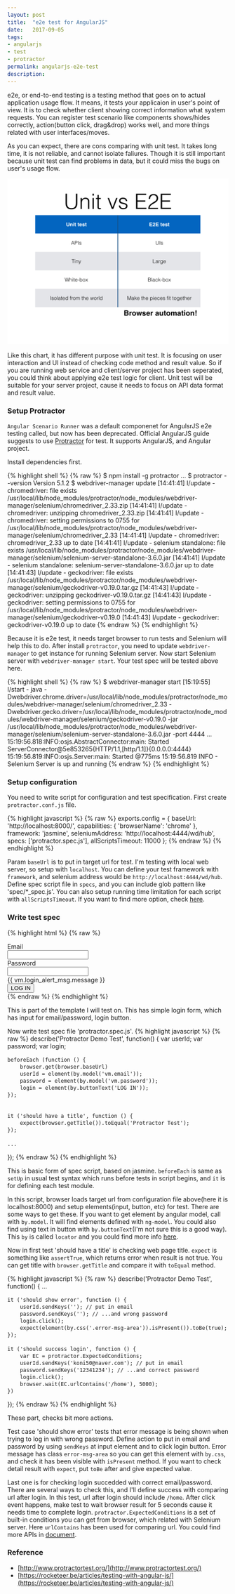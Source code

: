 ```yaml
---
layout: post
title:  "e2e test for AngularJS"
date:   2017-09-05
tags:
- angularjs
- test
- protractor
permalink: angularjs-e2e-test
description: 
---
```



e2e, or end-to-end testing is a testing method that goes on to actual application usage flow. It means, it tests your applicaion in user's point of view. It is to check whether client showing correct information what system requests. You can register test scenario like components shows/hides correctly, action(button click, drag&drop) works well, and more things related with user interfaces/moves.

As you can expect, there are cons comparing with unit test. It takes long time, it is not reliable, and cannot isolate faliures. Though it is still important because unit test can find problems in data, but it could miss the bugs on user's usage flow. 

![Screenshot](/assets/post_img/angular_e2e_test/unit-vs-e2e.jpg)

Like this chart, it has different purpose with unit test. It is focusing on user interaction and UI instead of checking code method and result value. So if you are running web service and client/server project has been seperated, you could think about applying e2e test logic for client. Unit test will be suitable for your server project, cause it needs to focus on API data format and result value.


### Setup Protractor

`Angular Scenario Runner` was a default componenet for AngulsrJS e2e testing called, but now has been deprecated. Official AngularJS guide suggests to use [Protractor](http://www.protractortest.org/) for test. It supports AngularJS, and Angular project.

Install dependencies first.

{% highlight shell %}
{% raw %}
$ npm install -g protractor
...
$ protractor --version
Version 5.1.2
$ webdriver-manager update
[14:41:41] I/update - chromedriver: file exists /usr/local/lib/node_modules/protractor/node_modules/webdriver-manager/selenium/chromedriver_2.33.zip
[14:41:41] I/update - chromedriver: unzipping chromedriver_2.33.zip
[14:41:41] I/update - chromedriver: setting permissions to 0755 for /usr/local/lib/node_modules/protractor/node_modules/webdriver-manager/selenium/chromedriver_2.33
[14:41:41] I/update - chromedriver: chromedriver_2.33 up to date
[14:41:41] I/update - selenium standalone: file exists /usr/local/lib/node_modules/protractor/node_modules/webdriver-manager/selenium/selenium-server-standalone-3.6.0.jar
[14:41:41] I/update - selenium standalone: selenium-server-standalone-3.6.0.jar up to date
[14:41:43] I/update - geckodriver: file exists /usr/local/lib/node_modules/protractor/node_modules/webdriver-manager/selenium/geckodriver-v0.19.0.tar.gz
[14:41:43] I/update - geckodriver: unzipping geckodriver-v0.19.0.tar.gz
[14:41:43] I/update - geckodriver: setting permissions to 0755 for /usr/local/lib/node_modules/protractor/node_modules/webdriver-manager/selenium/geckodriver-v0.19.0
[14:41:43] I/update - geckodriver: geckodriver-v0.19.0 up to date
{% endraw %}
{% endhighlight %}

 Because it is e2e test, it needs target browser to run tests and Selenium will help this to do. After install `protractor`, you need to update `webdriver-manager` to get instance for running Selenium server. Now start Selenium server with `webdriver-manager start`. Your test spec will be tested above here.

{% highlight shell %}
{% raw %}
$ webdriver-manager start
[15:19:55] I/start - java -Dwebdriver.chrome.driver=/usr/local/lib/node_modules/protractor/node_modules/webdriver-manager/selenium/chromedriver_2.33 -Dwebdriver.gecko.driver=/usr/local/lib/node_modules/protractor/node_modules/webdriver-manager/selenium/geckodriver-v0.19.0 -jar /usr/local/lib/node_modules/protractor/node_modules/webdriver-manager/selenium/selenium-server-standalone-3.6.0.jar -port 4444
...
15:19:56.818:INFO:osjs.AbstractConnector:main: Started ServerConnector@5e853265{HTTP/1.1,[http/1.1]}{0.0.0.0:4444}
15:19:56.819:INFO:osjs.Server:main: Started @775ms
15:19:56.819 INFO - Selenium Server is up and running
{% endraw %}
{% endhighlight %}


### Setup configuration

You need to write script for configuration and test specification. First create `protractor.conf.js` file.

{% highlight javascript %}
{% raw %}
exports.config = {
    baseUrl: 'http://localhost:8000/',
    capabilities: {
        'browserName': 'chrome'
    },
    framework: 'jasmine',
    seleniumAddress: 'http://localhost:4444/wd/hub',
    specs: ['protractor.spec.js'],
    allScriptsTimeout: 11000
};
{% endraw %}
{% endhighlight %}

Param `baseUrl` is to put in target url for test. I'm testing with local web server, so setup with `localhost`. You can define your test framework with `framework`, and selenium address would be `http://localhost:4444/wd/hub`. Define spec script file in `specs`, and you can include glob pattern like 'spec/*_spec.js'. You can also setup running time limitation for each script with `allScriptsTimeout`. If you want to find more option, check [here](https://github.com/angular/protractor/blob/5.1.2/lib/config.ts).


### Write test spec

{% highlight html %}
{% raw %}
<div class="login-container bg-white">
    <div class="p-l-50 m-l-20 p-r-50 m-r-20 p-t-50 m-t-30 sm-p-l-15 sm-p-r-15 sm-p-t-40">
        <form id="form-login" name="login" class="p-t-15" role="form" ng-submit="vm.login()" novalidate>
                <label>Email</label>
                <div class="controls">
                    <input id="email" type="email" name="email" ng-model="vm.email" class="form-control">
                </div>
            </div>
            <div class="form-group form-group-default">
                <label>Password</label>
                <div class="controls">
                    <input type="password" class="form-control" name="password" ng-model="vm.password">
                </div>
            </div>
            <div class="row">
                <div class="col-md-9">
                    <label ng-class="{'error-msg-area' : (vm.login_alert_msg.show==false)}">
                        {{ vm.login_alert_msg.message }}
                    </label>
                </div>
            </div>
            <button class="btn btn-danger btn-cons m-t-10" type="submit">LOG IN</button>
        </form>
    </div>
</div>
{% endraw %}
{% endhighlight %}

This is part of the template I will test on. This has simple login form, which has input for email/password, login button.

Now write test spec file 'protractor.spec.js'.
{% highlight javascript %}
{% raw %}
describe('Protractor Demo Test', function() {
    var userId;
    var password;
    var login;

    beforeEach (function () {
        browser.get(browser.baseUrl)
        userId = element(by.model('vm.email'));
        password = element(by.model('vm.password'));
        login = element(by.buttonText('LOG IN'));
    });


    it ('should have a title', function () {
        expect(browser.getTitle()).toEqual('Protractor Test');
    });

    ...
});
{% endraw %}
{% endhighlight %}

This is basic form of spec script, based on jasmine. `beforeEach` is same as `setUp` in usual test syntax which runs before tests in script begins, and `it` is for defining each test module.

In this script, browser loads target url from configuration file above(here it is localhost:8000) and setup elements(input, button, etc) for test. There are some ways to get these. If you want to get element by angular model, call with `by.model`. It will find elements defined with `ng-model`. You could also find using text in button with `by.buttonText`(I'm not sure this is a good way). This `by` is called `locator` and you could find more info [here](http://www.protractortest.org/#/api?view=ProtractorBy).

Now in first test 'should have a title' is checking web page title. `expect` is something like `assertTrue`, which returns error when result is not true. You can get title with `browser.getTitle` and compare it with `toEqual` method.

{% highlight javascript %}
{% raw %}
describe('Protractor Demo Test', function() {
    ...

    it ('should show error', function () {
        userId.sendKeys(''); // put in email
        password.sendKeys(''); // ...and wrong password
        login.click();
        expect(element(by.css('.error-msg-area')).isPresent()).toBe(true);
    });

    it ('should success login', function () {
        var EC = protractor.ExpectedConditions;
        userId.sendKeys('koni50@naver.com'); // put in email
        password.sendKeys('12341234'); // ...and correct password
        login.click();
        browser.wait(EC.urlContains('/home'), 5000);
    })
});
{% endraw %}
{% endhighlight %}

These part, checks bit more actions.

Test case 'should show error' tests that error message is being shown when trying to log in with wrong password. Define action to put in email and password by using `sendKeys` at input element and to click login button. Error message has class `error-msg-area` so you can get this element with `by.css`, and check it has been visible with `isPresent` method. 
If you want to check detail result with `expect`, put `toBe` after and give expected value.

Last one is for checking login succedded with correct email/password. There are several ways to check this, and I'll define success with comparing url after login. In this test, url after login should include `/home`.
After click event happens, make test to wait browser result for 5 seconds cause it needs time to complete login.
`protractor.ExpectedConditions` is a set of built-in conditions you can get from browser, which related with Selenium server. Here `urlContains` has been used for comparing url. You could find more APIs in [document](http://www.protractortest.org/#/api?view=ProtractorExpectedConditions).


### Reference
* [http://www.protractortest.org/](http://www.protractortest.org/)
* [https://rocketeer.be/articles/testing-with-angular-js/](https://rocketeer.be/articles/testing-with-angular-js/)



